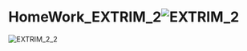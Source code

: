 # HomeWork_EXTRIM_2![EXTRIM_2](https://github.com/SOVET-CMD/HomeWork_EXTRIM_2/assets/127590321/a9d2bc6d-6247-478b-96ce-839e47ab6521)
![EXTRIM_2_2](https://github.com/SOVET-CMD/HomeWork_EXTRIM_2/assets/127590321/c8a0a6f0-4095-4ab3-bb7b-0805c819ef96)
